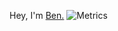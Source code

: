 Hey, I'm [Ben.](https://ben754444.github.io/)
![Metrics](https://metrics.lecoq.io/Ben754444?template=terminal&languages=1&achievements=1&pagespeed=1&isocalendar=1&lines=1&isocalendar.duration=half-year&languages.limit=8&languages.sections=most-used&languages.colors=github&languages.threshold=0%25&languages.indepth=false&languages.categories=markup%2C%20programming&languages.recent.categories=markup%2C%20programming&languages.recent.load=300&languages.recent.days=14&achievements.threshold=C&achievements.secrets=true&achievements.display=detailed&achievements.limit=0&pagespeed.url=.user.website&pagespeed.detailed=false&pagespeed.screenshot=false&config.timezone=Europe%2FLondon)
